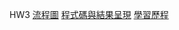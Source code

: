 
HW3
[流程圖](https://github.com/yoyo032/Financial-Engineering/blob/master/HW3_PYTHON/%E8%B2%A1%E5%B7%A5%E4%BD%9C%E6%A5%AD3%E6%B5%81%E7%A8%8B%E5%9C%96.png)
[程式碼與結果呈現](https://github.com/yoyo032/Financial-Engineering/blob/master/HW3_PYTHON/%E8%B2%A1%E5%B7%A5%E4%BD%9C%E6%A5%AD3%20%E7%A8%8B%E5%BC%8F%E7%A2%BC%E8%88%87%E7%B5%90%E6%9E%9C%E5%91%88%E7%8F%BE%20.ipynb)
[學習歷程](https://github.com/yoyo032/Financial-Engineering/blob/master/HW3_PYTHON/%E8%B2%A1%E5%B7%A5%E4%BD%9C%E6%A5%AD3%20%E5%AD%B8%E7%BF%92%E6%AD%B7%E7%A8%8B%20.ipynb)
